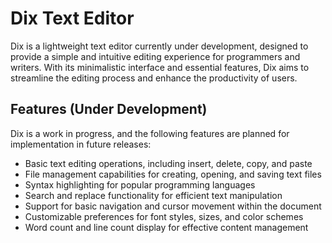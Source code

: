 # Dix Text Editor

Dix is a lightweight text editor currently under development, designed to provide a simple and intuitive editing experience for programmers and writers. With its minimalistic interface and essential features, Dix aims to streamline the editing process and enhance the productivity of users.

## Features (Under Development)

Dix is a work in progress, and the following features are planned for implementation in future releases:

- Basic text editing operations, including insert, delete, copy, and paste
- File management capabilities for creating, opening, and saving text files
- Syntax highlighting for popular programming languages
- Search and replace functionality for efficient text manipulation
- Support for basic navigation and cursor movement within the document
- Customizable preferences for font styles, sizes, and color schemes
- Word count and line count display for effective content management


